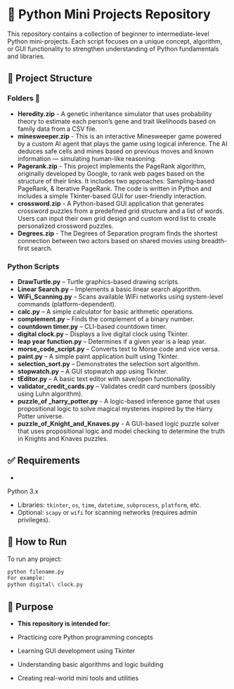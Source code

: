 # 🐍 Python Mini Projects Repository

This repository contains a collection of beginner to intermediate-level Python mini-projects. Each script focuses on a unique concept, algorithm, or GUI functionality to strengthen understanding of Python fundamentals and libraries.

## 📁 Project Structure

### Folders 📂 

- **Heredity.zip** - A genetic inheritance simulator that uses probability theory to estimate each person’s gene and trait likelihoods based on family data from a CSV file.
- **minesweeper.zip** - This is an interactive Minesweeper game powered by a custom AI agent that plays the game using logical inference. The AI deduces safe cells and mines based on previous moves and known information — simulating human-like reasoning.
- **Pagerank.zip** - This project implements the PageRank algorithm, originally developed by Google, to rank web pages based on the structure of their links. It includes two approaches: Sampling-based PageRank, & Iterative PageRank. The code is written in Python and includes a simple Tkinter-based GUI for user-friendly interaction.
- **crossword.zip** - A Python-based GUI application that generates crossword puzzles from a predefined grid structure and a list of words. Users can input their own grid design and custom word list to create personalized crossword puzzles.
- **Degrees.zip** - The Degrees of Separation program finds the shortest connection between two actors based on shared movies using breadth-first search.

### Python Scripts
- **DrawTurtle.py** – Turtle graphics-based drawing scripts. 
- **Linear Search.py** – Implements a basic linear search algorithm.
- **WiFi_Scanning.py** – Scans available WiFi networks using system-level commands (platform-dependent).
- **calc.py** – A simple calculator for basic arithmetic operations.
- **complement.py** – Finds the complement of a binary number.
- **countdown timer.py** – CLI-based countdown timer.
- **digital clock.py** – Displays a live digital clock using Tkinter.
- **leap year function.py** – Determines if a given year is a leap year.
- **morse_code_script.py** – Converts text to Morse code and vice versa.
- **paint.py** – A simple paint application built using Tkinter.
- **selection_sort.py** – Demonstrates the selection sort algorithm.
- **stopwatch.py** – A GUI stopwatch app using Tkinter.
- **tEditor.py** – A basic text editor with save/open functionality.
- **validator_credit_cards.py** – Validates credit card numbers (possibly using Luhn algorithm).
- **puzzle_of _harry_potter.py** -  A logic-based inference game that uses propositional logic to solve magical mysteries inspired by the Harry Potter universe.
- **puzzle_of_Knight_and_Knaves.py** - A GUI-based logic puzzle solver that uses propositional logic and model checking to determine the truth in Knights and Knaves puzzles.

## ✅ Requirements

-
 Python 3.x
- Libraries: `tkinter`, `os`, `time`, `datetime`, `subprocess`, `platform`, etc.
- Optional: `scapy` or `wifi` for scanning networks (requires admin privileges).

## 🚀 How to Run

To run any project:

```bash
python filename.py
For example:
python digital\ clock.py
```
## 🎯 Purpose
- **This repository is intended for:**

- Practicing core Python programming concepts
- Learning GUI development using Tkinter
- Understanding basic algorithms and logic building
- Creating real-world mini tools and utilities

